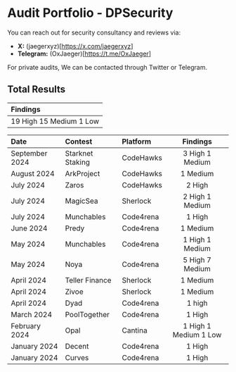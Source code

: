 # Audit Portfolio - DPSecurity

You can reach out for security consultancy and reviews via:

- **X:** (jaegerxyz)[https://x.com/jaegerxyz]
- **Telegram:** (OxJaeger)[https://t.me/OxJaeger]

For private audits, We can be contacted through Twitter or Telegram. 

## Total Results


| Findings             |
|:-------------------|
| 19 High 15 Medium 1 Low |


| Date             | Contest                                                                       | Platform                                                                                 | Findings |
|:-------------------|:------------------------------------------------------------------------------|:--------------------------------------------------------------------------------------------|:-------:|
|September 2024  | Starknet Staking | CodeHawks | 3 High 1 Medium |
|August 2024  | ArkProject | CodeHawks | 1 Medium |
|July 2024  | Zaros | CodeHawks | 2 High |
|July 2024  | MagicSea | Sherlock | 2 High 1 Medium |
|July 2024  | Munchables | Code4rena | 1 High | 
|June 2024  | Predy | Code4rena | 1 Medium  |
|May 2024 | Munchables | Code4rena | 1 High 1 Medium  |
|May 2024  | Noya | Code4rena | 5 High 7 Medium |
|April 2024  | Teller Finance | Sherlock | 1 Medium |
|April 2024  | Zivoe | Sherlock | 1 Medium  | 
|April 2024  | Dyad | Code4rena | 1 high  |
|March 2024  | PoolTogether | Code4rena | 1 High |
|February 2024 | Opal   | Cantina | 1 High 1 Medium 1 Low  |
|January 2024  | Decent | Code4rena | 1 High  | 
|January 2024  | Curves | Code4rena | 1 High  |
